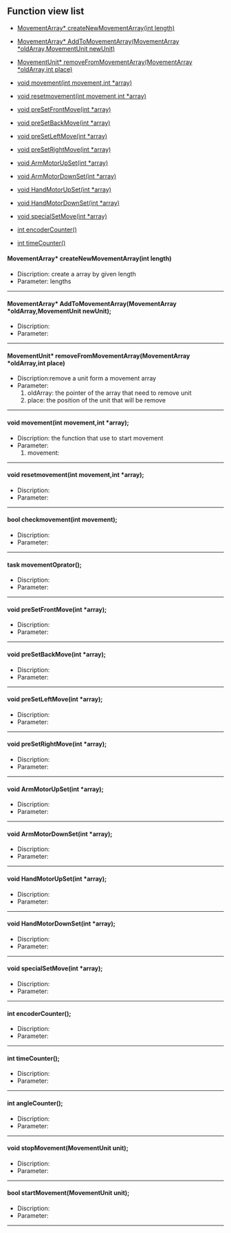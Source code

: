 ## Function view list
* [MovementArray* createNewMovementArray(int length)](#createNewMovementArray)
* [MovementArray* AddToMovementArray(MovementArray *oldArray,MovementUnit newUnit)](#AddToMovementArray)
* [MovementUnit* removeFromMovementArray(MovementArray *oldArray,int place)](#removeFromMovementArray)
* [void movement(int movement,int *array)](#movement)
* [void resetmovement(int movement,int *array)](#resetmovement)

* [void preSetFrontMove(int *array)](#preSetFrontMove)
* [void preSetBackMove(int *array)](#preSetBackMove)
* [void preSetLeftMove(int *array)](#preSetLeftMove)
* [void preSetRightMove(int *array)](#preSetRightMove)
* [void ArmMotorUpSet(int *array)](ArmMotorUpSet)
* [void ArmMotorDownSet(int *array)](#ArmMotorDownSet)
* [void HandMotorUpSet(int *array)](#HandMotorUpSet)
* [void HandMotorDownSet(int *array)](#HandMotorDownSet)
* [void specialSetMove(int *array)](#specialSetMove)
* [int encoderCounter()](#encoderCounter)
* [int timeCounter()](#timeCounter)
#### MovementArray* createNewMovementArray(int length)
- Discription: create a array by given length
- Parameter: lengths
***
#### MovementArray* AddToMovementArray(MovementArray *oldArray,MovementUnit newUnit);
- Discription:
- Parameter:
***
#### MovementUnit* removeFromMovementArray(MovementArray *oldArray,int place)
- Discription:remove a unit form a movement array
- Parameter: 
	1. oldArray: the pointer of the array that need to remove unit
	2. place: the position of the unit that will be remove 
***
#### void movement(int movement,int *array);
- Discription: the function that use to start movement
- Parameter:
	1. movement:
***
#### void resetmovement(int movement,int *array);
- Discription:
- Parameter:
***
#### bool checkmovement(int movement);
- Discription:
- Parameter:
***
#### task movementOprator();
- Discription:
- Parameter:
***
#### void preSetFrontMove(int *array);
- Discription:
- Parameter:
***
#### void preSetBackMove(int *array);
- Discription:
- Parameter:
***
#### void preSetLeftMove(int *array);
- Discription:
- Parameter:
***
#### void preSetRightMove(int *array);
- Discription:
- Parameter:
***
#### void ArmMotorUpSet(int *array);
- Discription:
- Parameter:
***
#### void ArmMotorDownSet(int *array);
- Discription:
- Parameter:
***
#### void HandMotorUpSet(int *array);
- Discription:
- Parameter:
***
#### void HandMotorDownSet(int *array);
- Discription:
- Parameter:
***
#### void specialSetMove(int *array);
- Discription:
- Parameter:
***
#### int encoderCounter();
- Discription:
- Parameter:
***
#### int timeCounter();
- Discription:
- Parameter:
***
#### int angleCounter();
- Discription:
- Parameter:
***
#### void stopMovement(MovementUnit unit);
- Discription:
- Parameter:
***
#### bool startMovement(MovementUnit unit);
- Discription:
- Parameter:
***























